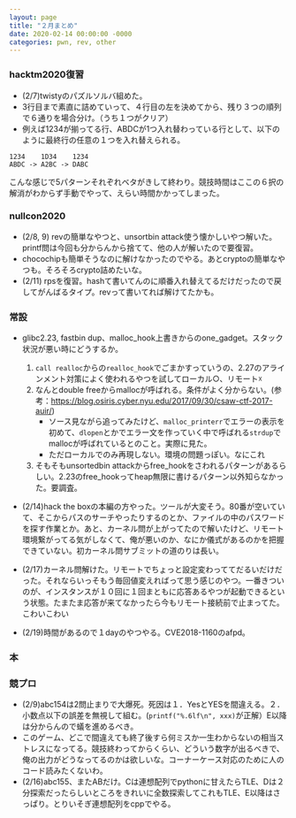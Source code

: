 ```yaml
---
layout: page
title: "２月まとめ"
date: 2020-02-14 00:00:00 -0000
categories: pwn, rev, other 
---
```



### hacktm2020復習
- (2/7)twistyのパズルソルバ組めた。
- 3行目まで素直に詰めていって、４行目の左を決めてから、残り３つの順列で６通りを場合分け。（うち１つがクリア）
- 例えば1234が揃ってる行、ABDCが1つ入れ替わっている行として、以下のように最終行の任意の１つを入れ替えられる。
```
1234    1D34    1234
ABDC -> A2BC -> DABC
```
こんな感じで5パターンそれぞれベタがきして終わり。競技時間はここの６択の解消がわからず手動でやって、えらい時間かかってしまった。

### nullcon2020
- (2/8, 9) revの簡単なやつと、unsortbin attack使う懐かしいやつ解いた。printf問は今回も分からんから捨てて、他の人が解いたので要復習。
- chocochipも簡単そうなのに解けなかったのでやる。あとcryptoの簡単なやつも。そろそろcrypto詰めたいな。
- (2/11) rpsを復習。hashて書いてんのに順番入れ替えてるだけだったので戻してがんばるタイプ。revって書いてれば解けてたかも。

### 常設
- glibc2.23, fastbin dup、malloc_hook上書きからのone_gadget。スタック状況が悪い時にどうするか。
    1. `call realloc`からの`realloc_hook`でごまかすっていうの、2.27のアラインメント対策によく使われるやつを試してローカル○、リモート☓
    2. なんとdouble freeからmallocが呼ばれる。条件がよく分からない。(参考：https://blog.osiris.cyber.nyu.edu/2017/09/30/csaw-ctf-2017-auir/)
        - ソース見ながら追ってみたけど、`malloc_printerr`でエラーの表示を初めて、`dlopen`とかでエラー文を作っていく中で呼ばれる`strdup`でmallocが呼ばれているとのこと。実際に見た。
        - ただローカルでのみ再現しない。環境の問題っぽい。なにこれ
    3. そもそもunsortedbin attackからfree_hookをさわれるパターンがあるらしい。2.23のfree_hookってheap無限に書けるパターン以外知らなかった。要調査。
- (2/14)hack the boxの本編の方やった。ツールが大変そう。80番が空いていて、そこからパスのサーチやったりするのとか、ファイルの中のパスワードを探す作業とか。あと、カーネル問が上がってたので解いたけど、リモート環境繋がってる気がしなくて、俺が悪いのか、なにか儀式があるのかを把握できていない。初カーネル問サブミットの道のりは長い。

- (2/17)カーネル問解けた。リモートでちょっと設定変わっててだるいだけだった。それならいっそもう毎回値変えればって思う感じのやつ。一番きついのが、インスタンスが１０回に１回まともに応答あるやつが起動できるという状態。たまたま応答が来てなかったら今もリモート接続前で止まってた。こわいこわい

- (2/19)時間があるので１dayのやつやる。CVE2018-1160のafpd。
### 本

### 競プロ
- (2/9)abc154は2問止まりで大爆死。死因は１．YesとYESを間違える。２．小数点以下の誤差を無視して組む。(`printf("%.6lf\n", xxx)`が正解）E以降は分からんので蟻を進めるべき。
- このゲーム、どこで間違えても終了後すら何ミスか一生わからないの相当ストレスになってる。競技終わってからくらい、どういう数字が出るべきで、俺の出力がどうなってるのかは欲しいな。コーナーケース対応のために人のコード読みたくないわ。
- (2/16)abc155、またABだけ。Cは連想配列でpythonに甘えたらTLE、Dは２分探索だったらしいところをきれいに全数探索してこれもTLE、E以降はさっぱり。とりいそぎ連想配列をcppでやる。
